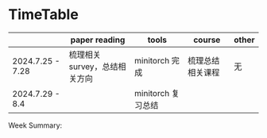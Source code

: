 # TimeTable


|                  | paper reading                | tools              | course           | other |
| ---------------- | ---------------------------- | ------------------ | ---------------- | ----- |
| 2024.7.25 - 7.28 | 梳理相关survey，总结相关方向 | minitorch 完成     | 梳理总结相关课程 | 无    |
| 2024.7.29 - 8.4  |                              | minitorch 复习总结 |                  |       |

Week Summary:
